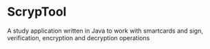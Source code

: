 # ScrypTool
A study application written in Java to work with smartcards and sign, verification, encryption and decryption operations
